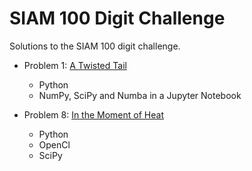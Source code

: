 # SIAM 100 Digit Challenge

Solutions to the SIAM 100 digit challenge.

* Problem 1: [A Twisted Tail](problem-1/README.md)
  * Python
  * NumPy, SciPy and Numba in a Jupyter Notebook

* Problem 8: [In the Moment of Heat](problem-8/README.md)
  * Python
  * OpenCl
  * SciPy

